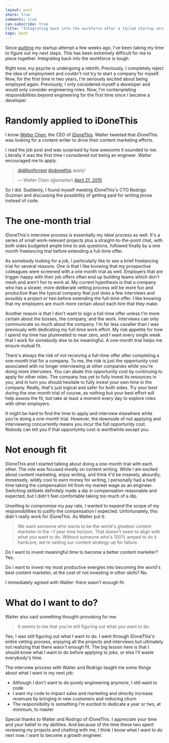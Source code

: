 ```yaml
---
layout: post
share: true
comments: true
can-subscribe: true
title: "Integrating back into the workforce after a failed startup attempt"
tags: best
---
```


Since <a href="http://www.dillonforrest.com/startup/im-quitting-my-full-time-startup-efforts/" target="_blank">quitting</a> my startup attempt a few weeks ago, I've been taking my time to figure out my next steps. This has been extremely difficult for me to piece together. Integrating back into the workforce is tough.

Right now, my psyche is undergoing a rebirth. Previously, I completely reject the idea of employment and couldn't not try to start a company for myself. Now, for the first time in two years, I'm seriously excited about being employed again. Previously, I only considered myself a developer and would only consider engineering roles. Now, I'm contemplating responsibilities beyond engineering for the first time since I became a developer.

# Randomly applied to iDoneThis

I know <a href="https://twitter.com/smalter" target="_blank">Walter Chen</a>, the CEO of <a href="https://idonethis.com/" target="_blank">iDoneThis</a>. Walter tweeted that iDoneThis was looking for a content writer to drive their content marketing efforts.

I read the job post and was surprised by how awesome it sounded to me. Literally it was the first time I considered not being an engineer. Walter encouraged me to apply.

<blockquote class="twitter-tweet" lang="en"><p lang="en" dir="ltr"><a href="https://twitter.com/dillonforrest">@dillonforrest</a> <a href="https://twitter.com/idonethis">@idonethis</a> apply!</p>&mdash; Walter Chen (@smalter) <a href="https://twitter.com/smalter/status/590614438614605824">April 21, 2015</a></blockquote>
<script async src="//platform.twitter.com/widgets.js" charset="utf-8"></script>

So I did. Suddenly, I found myself meeting iDoneThis's CTO Rodrigo Guzman and discussing the possibility of getting paid for writing prose instead of code.

# The one-month trial

iDoneThis's interview process is essentially my ideal process as well. It's a series of small work-relevant projects plus a straight-to-the-point chat, with both sides budgeted ample time to ask questions, followed finally by a one month freelancing trial before extending a full-time offer.

As somebody looking for a job, I particularly like to see a brief freelancing trial for several reasons. One is that I like knowing that my prospective colleagues were screened with a one month trial as well. Employers that are trigger happy with their job offers often end up building teams which don't mesh and aren't fun to work at. My current hypothesis is that a company who has a slower, more deliberate vetting process will be more fun and productive than the typical company that just does a few interviews and possibly a project or two before extending the full-time offer. I like knowing that my employers are much more certain about each hire that they make.

Another reason is that I don't want to sign a full-time offer unless I'm more certain about the bosses, the company, and the work. Interviews can only communicate so much about the company. I'm far less cavalier than I was previously with dedicating my full-time work effort. My risk appetite for how I spend my time has plummeted to near zero, and I want every single week that I work for somebody else to be meaningful. A one-month trial helps me ensure mutual fit.

There's always the risk of not receiving a full-time offer after completing a one-month trial for a company. To me, the risk is just the opportunity cost associated with no longer interviewing at other companies while you're doing more interviews. You can abate this opportunity cost by continuing to apply for other roles. The company has yet to fully invest its resources in you, and in turn you should hesitate to fully invest your own time in the company. Really, that's just logical and safer for both sides. Try your best during the one-month trial of course, as nothing but your best effort will help assess the fit, but take at least a moment every day to explore roles with other employers.

It might be hard to find the time to apply and interview elsewhere while you're doing a one-month trial. However, the downside of not applying and interviewing concurrently means you incur the full opportunity cost. Nobody can tell you if that opportunity cost is worthwhile except you.

# Not enough fit

iDoneThis and I started talking about doing a one-month trial with each other. The role was focused mostly on content writing. While I am excited about content marketing, enjoy writing, and think it'd be insanely, absurdly, immensely, wildly cool to earn money for writing, I personally had a hard time taking the compensation hit from my market wage as an engineer. Switching skillsets definitely made a dip in compensation reasonable and expected, but I didn't feel comfortable taking too much of a dip.

Unwilling to compromise my pay rate, I wanted to expand the scope of my responsibilities to justify the compensation I expected. Unfortunately, this didn't really work for iDoneThis. As Walter put it:

> We want someone who wants to be the world's greatest content marketer in the ~1 year time horizon. That doesn't seem to align with what you want to do. Without someone who's 100% amped to do it hardcore, we're setting our content strategy up for failure.

Do I want to invest meaningful time to become a better content marketer? Yes.

Do I want to invest my most productive energies into becoming the world's best content marketer, at the cost of not investing in other skills? No.

I immediately agreed with Walter: there wasn't enough fit.

# What do I want to do?

Walter also said something thought-provoking for me:

> It seems to me that you're still figuring out what you want to do.

Yes, I was still figuring out what I want to do. I went through iDoneThis's entire vetting process, enjoying all the projects and interviews but ultimately not realizing that there wasn't enough fit. The big lesson here is that I should know what I want to do before applying to jobs, or else I'll waste everybody's time.

The interview process with Walter and Rodrigo taught me some things about what I want in my next job:

- Although I don't want to do purely engineering anymore, I still want to code
- I want my code to impact sales and marketing and directly increase revenues by bringing in new customers and reducing churn
- The responsibility is something I'm excited to dedicate a year or two, at minimum, to master

Special thanks to Walter and Rodrigo of iDoneThis. I appreciate your time and your belief in my abilities. And because of the time these two spent reviewing my projects and chatting with me, I think I know what I want to do next now. I want to become a growth engineer.
